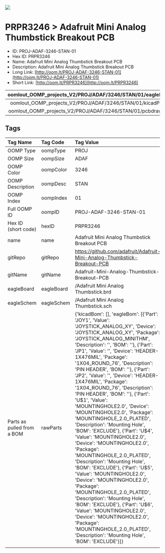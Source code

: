 


  
![][im]
# PRPR3246 > Adafruit Mini Analog Thumbstick Breakout PCB

- ID: PROJ-ADAF-3246-STAN-01
- Hex ID: PRPR3246
- Name: Adafruit Mini Analog Thumbstick Breakout PCB
- Description: Adafruit Mini Analog Thumbstick Breakout PCB
- Long Link: [http://oom.lt/PROJ-ADAF-3246-STAN-01](http://oom.lt/PROJ-ADAF-3246-STAN-01)
- Short Link: [http://oom.lt/PRPR3246](http://oom.lt/PRPR3246)
  

|oomlout_OOMP_projects_V2/PROJ/ADAF/3246/STAN/01/eagleImage.png|oomlout_OOMP_projects_V2/PROJ/ADAF/3246/STAN/01/eagleSchemImage.png|oomlout_OOMP_projects_V2/PROJ/ADAF/3246/STAN/01/kicadPcb3dFront.png|oomlout_OOMP_projects_V2/PROJ/ADAF/3246/STAN/01/kicadPcb3dBack.png|
| :---: | :---: | :---: | :---: |
|oomlout_OOMP_projects_V2/PROJ/ADAF/3246/STAN/01/kicadPcb3d.png|oomlout_OOMP_projects_V2/PROJ/ADAF/3246/STAN/01/bomBack.png|oomlout_OOMP_projects_V2/PROJ/ADAF/3246/STAN/01/bomFront.png|oomlout_OOMP_projects_V2/PROJ/ADAF/3246/STAN/01/pcbdraw.svg|
|oomlout_OOMP_projects_V2/PROJ/ADAF/3246/STAN/01/pcbdrawBack.svg||||

## Tags
  

|Tag Name|Tag Code|Tag Value|
| :--- | :--- | :--- |
|OOMP Type|oompType|PROJ|
|OOMP Size|oompSize|ADAF|
|OOMP Color|oompColor|3246|
|OOMP Description|oompDesc|STAN|
|OOMP Index|oompIndex|01|
|Full OOMP ID|oompID|PROJ-ADAF-3246-STAN-01|
|Hex ID (short code)|hexID|PRPR3246|
|name|name|Adafruit Mini Analog Thumbstick Breakout PCB|
|gitRepo|gitRepo|https://github.com/adafruit/Adafruit-Mini-Analog-Thumbstick-Breakout-PCB|
|gitName|gitName|Adafruit-Mini-Analog-Thumbstick-Breakout-PCB|
|eagleBoard|eagleBoard|/Adafruit Mini Analog Thumbstick.brd|
|eagleSchem|eagleSchem|/Adafruit Mini Analog Thumbstick.sch|
|Parts as pulled from a BOM|rawParts|{'kicadBom': [], 'eagleBom': [{'Part': 'JOY1', 'Value': 'JOYSTICK_ANALOG_XY', 'Device': 'JOYSTICK_ANALOG_XY', 'Package': 'JOYSTICK_ANALOG_MINITHM', 'Description': '', 'BOM': ''}, {'Part': 'JP1', 'Value': '', 'Device': 'HEADER-1X476MIL', 'Package': '1X04_ROUND_76', 'Description': 'PIN HEADER', 'BOM': ''}, {'Part': 'JP2', 'Value': '', 'Device': 'HEADER-1X476MIL', 'Package': '1X04_ROUND_76', 'Description': 'PIN HEADER', 'BOM': ''}, {'Part': 'U$1', 'Value': 'MOUNTINGHOLE2.0', 'Device': 'MOUNTINGHOLE2.0', 'Package': 'MOUNTINGHOLE_2.0_PLATED', 'Description': 'Mounting Hole', 'BOM': 'EXCLUDE'}, {'Part': 'U$4', 'Value': 'MOUNTINGHOLE2.0', 'Device': 'MOUNTINGHOLE2.0', 'Package': 'MOUNTINGHOLE_2.0_PLATED', 'Description': 'Mounting Hole', 'BOM': 'EXCLUDE'}, {'Part': 'U$5', 'Value': 'MOUNTINGHOLE2.0', 'Device': 'MOUNTINGHOLE2.0', 'Package': 'MOUNTINGHOLE_2.0_PLATED', 'Description': 'Mounting Hole', 'BOM': 'EXCLUDE'}, {'Part': 'U$6', 'Value': 'MOUNTINGHOLE2.0', 'Device': 'MOUNTINGHOLE2.0', 'Package': 'MOUNTINGHOLE_2.0_PLATED', 'Description': 'Mounting Hole', 'BOM': 'EXCLUDE'}]}|
||||



[im]: PROJ/ADAF/3246/STAN/01/kicadPcb3d_450.png
